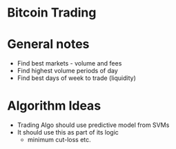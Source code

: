 # Bitcoin Trading

# General notes
- Find best markets - volume and fees
- Find highest volume periods of day
- Find best days of week to trade (liquidity)



# Algorithm Ideas
- Trading Algo should use predictive model from SVMs
- It should use this as part of its logic
  - minimum cut-loss etc.
